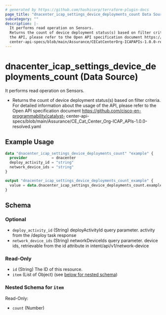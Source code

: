 ```yaml
---
# generated by https://github.com/hashicorp/terraform-plugin-docs
page_title: "dnacenter_icap_settings_device_deployments_count Data Source - terraform-provider-dnacenter"
subcategory: ""
description: |-
  It performs read operation on Sensors.
  Returns the count of device deployment status(s) based on filter criteria. For detailed information about the usage of
  the API, please refer to the Open API specification document https://github.com/cisco-en-programmability/catalyst-
  center-api-specs/blob/main/Assurance/CECatCenterOrg-ICAPAPIs-1.0.0-resolved.yaml
---
```


# dnacenter_icap_settings_device_deployments_count (Data Source)

It performs read operation on Sensors.

- Returns the count of device deployment status(s) based on filter criteria. For detailed information about the usage of
the API, please refer to the Open API specification document https://github.com/cisco-en-programmability/catalyst-
center-api-specs/blob/main/Assurance/CE_Cat_Center_Org-ICAP_APIs-1.0.0-resolved.yaml

## Example Usage

```terraform
data "dnacenter_icap_settings_device_deployments_count" "example" {
  provider           = dnacenter
  deploy_activity_id = "string"
  network_device_ids = "string"
}

output "dnacenter_icap_settings_device_deployments_count_example" {
  value = data.dnacenter_icap_settings_device_deployments_count.example.item
}
```

<!-- schema generated by tfplugindocs -->
## Schema

### Optional

- `deploy_activity_id` (String) deployActivityId query parameter. activity from the /deploy task response
- `network_device_ids` (String) networkDeviceIds query parameter. device ids, retrievable from the id attribute in intent/api/v1/network-device

### Read-Only

- `id` (String) The ID of this resource.
- `item` (List of Object) (see [below for nested schema](#nestedatt--item))

<a id="nestedatt--item"></a>
### Nested Schema for `item`

Read-Only:

- `count` (Number)
